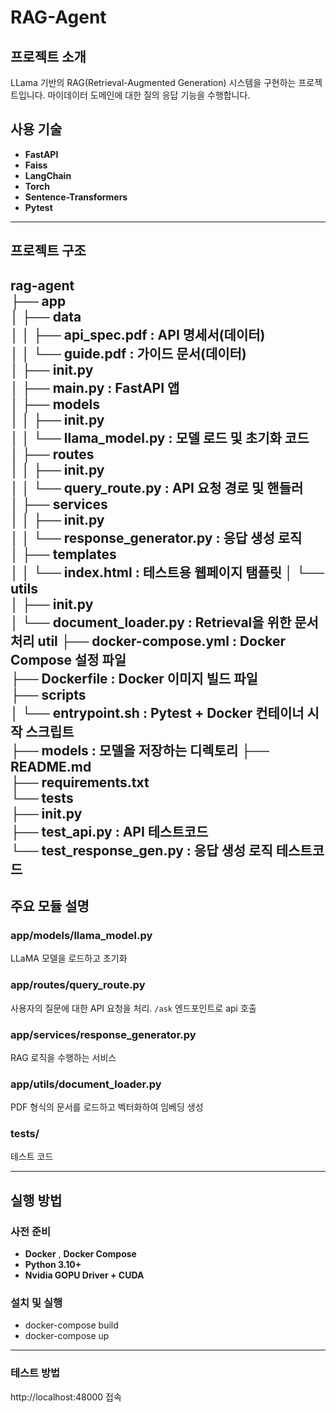# RAG-Agent

## 프로젝트 소개

LLama 기반의 RAG(Retrieval-Augmented Generation) 시스템을 구현하는 프로젝트입니다. 마이데이터 도메인에 대한 질의 응답 기능을 수행합니다.

## 사용 기술

- **FastAPI** 
- **Faiss**
- **LangChain**
- **Torch**
- **Sentence-Transformers**
- **Pytest**

---

## 프로젝트 구조
rag-agent   
├── app   
│ ├── data   
│ │ ├── api_spec.pdf : API 명세서(데이터)   
│ │ └── guide.pdf : 가이드 문서(데이터)   
│ ├── init.py   
│ ├── main.py : FastAPI 앱       
│ ├── models   
│ │ ├── init.py   
│ │ └── llama_model.py : 모델 로드 및 초기화 코드   
│ ├── routes   
│ │ ├── init.py   
│ │ └── query_route.py : API 요청 경로 및 핸들러   
│ ├── services   
│ │ ├── init.py   
│ │ └── response_generator.py : 응답 생성 로직   
│ ├── templates   
│ │ └── index.html : 테스트용 웹페이지 탬플릿
│ └── utils   
│ ├── init.py   
│ └── document_loader.py : Retrieval을 위한 문서 처리 util
├── docker-compose.yml : Docker Compose 설정 파일   
├── Dockerfile : Docker 이미지 빌드 파일   
├── scripts   
│ └── entrypoint.sh : Pytest + Docker 컨테이너 시작 스크립트   
├── models : 모델을 저장하는 디렉토리
├── README.md    
├── requirements.txt    
└── tests   
├── init.py   
├── test_api.py : API 테스트코드   
└── test_response_gen.py : 응답 생성 로직 테스트코드   
---

## 주요 모듈 설명

### app/models/llama_model.py

LLaMA 모델을 로드하고 초기화

### app/routes/query_route.py

사용자의 질문에 대한 API 요청을 처리. `/ask` 엔드포인트로 api 호출

### app/services/response_generator.py

RAG 로직을 수행하는 서비스

### app/utils/document_loader.py

PDF 형식의 문서를 로드하고 벡터화하여 임베딩 생성

### tests/

테스트 코드

---

## 실행 방법

### 사전 준비

- **Docker** , **Docker Compose**
- **Python 3.10+**
- **Nvidia GOPU Driver + CUDA**

### 설치 및 실행
- docker-compose build
- docker-compose up
---
### 테스트 방법
http://localhost:48000 접속
